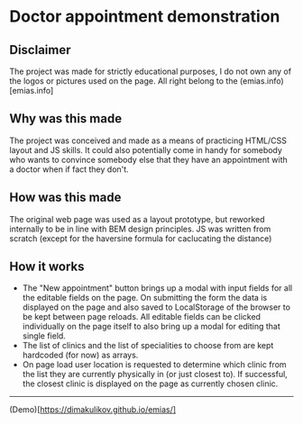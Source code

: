 # Doctor appointment demonstration

## Disclaimer
 The project was made for strictly educational purposes, I do not own any of the logos or pictures used on the page. All right belong to the (emias.info)[emias.info]
 
## Why was this made
The project was conceived and made as a means of practicing HTML/CSS layout and JS skills. It could also potentially come in handy for somebody who wants to convince somebody else that they have an appointment with a doctor when if fact they don't. 

## How was this made
The original web page was used as a layout prototype, but reworked internally to be in line with BEM design principles. JS was written from scratch (except for the haversine formula for caclucating the distance)

## How it works
* The "New appointment" button brings up a modal with input fields for all the editable fields on the page. On submitting the form the data is displayed on the page and also saved to LocalStorage of the browser to be kept between page reloads. All editable fields can be clicked individually on the page itself to also bring up a modal for editing that single field. 
* The list of clinics and the list of specialities to choose from are kept hardcoded (for now) as arrays.
* On page load user location is requested to determine which clinic from the list they are currently physically in (or just closest to). If successful, the closest clinic is displayed on the page as currently chosen clinic.
---
(Demo)[https://dimakulikov.github.io/emias/]



